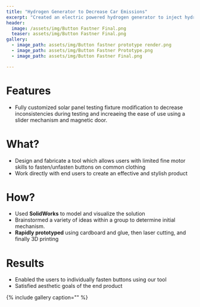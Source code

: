```yaml
---
title: "Hydrogen Generator to Decrease Car Emissions"
excerpt: "Created an electric powered hydrogen generator to inject hydrogen gas to the air intake of a car to increase fuel ecomony and decrease car emissions."
header:
  image: /assets/img/Button Fastner Final.png
  teaser: assets/img/Button Fastner Final.png
gallery:
  - image_path: assets/img/Button fastner prototype render.png
  - image_path: assets/img/Button Fastner Prototype.png
  - image_path: assets/img/Button Fastner Final.png

---
```


# Features

* Fully customized solar panel testing fixture modification to decrease inconsistencies during testing and increaeing the ease of use using a slider mechanism and magnetic door.

# What?

* Design and fabricate a tool which allows users with limited fine motor skills to fasten/unfasten buttons on common clothing
* Work directly with end users to create an effective and stylish product

# How?

* Used **SolidWorks** to model and visualize the solution
* Brainstormed a variety of ideas within a group to determine initial mechanism.
* **Rapidly prototyped** using cardboard and glue, then laser cutting, and finally 3D printing

# Results

* Enabled the users to individually fasten buttons using our tool
* Satisfied aesthetic goals of the end product

{% include gallery caption="" %}
